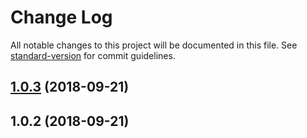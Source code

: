 # Change Log

All notable changes to this project will be documented in this file. See [standard-version](https://github.com/conventional-changelog/standard-version) for commit guidelines.

<a name="1.0.3"></a>
## [1.0.3](/compare/v1.0.2...v1.0.3) (2018-09-21)



<a name="1.0.2"></a>
## 1.0.2 (2018-09-21)
